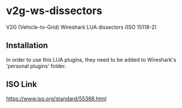 # v2g-ws-dissectors
V2G (Vehicle-to-Grid) Wireshark LUA dissectors (ISO 15118-2)

## Installation
In order to use this LUA plugins, they need to be added to Wireshark's 'personal plugins' folder.

## ISO Link
https://www.iso.org/standard/55366.html
